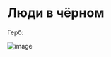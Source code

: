# Люди в чёрном
Герб:

![image](https://user-images.githubusercontent.com/186131/161447125-fddaa6ef-730e-4282-8bfe-7142725589fa.png)
